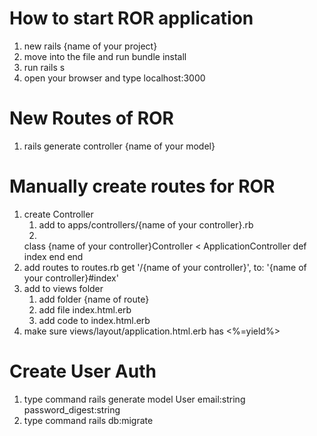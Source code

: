# How to start ROR application
1. new rails {name of your project}
2. move into the file and run bundle install
3. run rails s
4. open your browser and type localhost:3000
# New Routes of ROR
1. rails generate controller {name of your model}
# Manually create routes for ROR
1. create Controller
    1. add to apps/controllers/{name of your controller}.rb
    2. 
    class {name of your controller}Controller < ApplicationController
        def index
        end
    end
2. add routes to routes.rb
    get '/{name of your controller}', to: '{name of your controller}#index'
3. add to views folder
    1. add folder {name of route}
    2. add file index.html.erb
    3. add code to index.html.erb
3. make sure views/layout/application.html.erb has <%=yield%>
# Create User Auth
1. type command rails generate model User email:string password_digest:string
2. type command rails db:migrate
